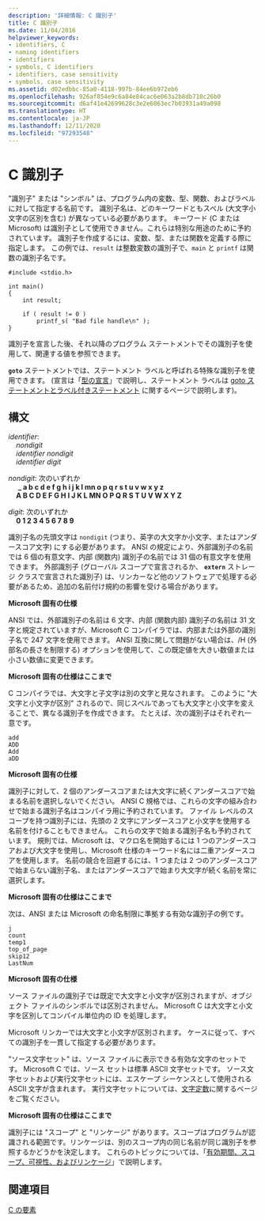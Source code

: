 ```yaml
---
description: '詳細情報: C 識別子'
title: C 識別子
ms.date: 11/04/2016
helpviewer_keywords:
- identifiers, C
- naming identifiers
- identifiers
- symbols, C identifiers
- identifiers, case sensitivity
- symbols, case sensitivity
ms.assetid: d02edbbc-85a0-4118-997b-84ee6b972eb6
ms.openlocfilehash: 926af854e9c6a84e84cac6e063a2b8db710c26b0
ms.sourcegitcommit: d6af41e42699628c3e2e6063ec7b03931a49a098
ms.translationtype: HT
ms.contentlocale: ja-JP
ms.lasthandoff: 12/11/2020
ms.locfileid: "97293548"
---
```

# <a name="c-identifiers"></a>C 識別子

"識別子" または "シンボル" は、プログラム内の変数、型、関数、およびラベルに対して指定する名前です。 識別子名は、どのキーワードともスペル (大文字小文字の区別を含む) が異なっている必要があります。 キーワード (C または Microsoft) は識別子として使用できません。これらは特別な用途のために予約されています。 識別子を作成するには、変数、型、または関数を定義する際に指定します。 この例では、`result` は整数変数の識別子で、`main` と `printf` は関数の識別子名です。

```
#include <stdio.h>

int main()
{
    int result;

    if ( result != 0 )
        printf_s( "Bad file handle\n" );
}
```

識別子を宣言した後、それ以降のプログラム ステートメントでその識別子を使用して、関連する値を参照できます。

**`goto`** ステートメントでは、ステートメント ラベルと呼ばれる特殊な識別子を使用できます。 (宣言は「[型の宣言](../c-language/declarations-and-types.md)」で説明し、ステートメント ラベルは [goto ステートメントとラベル付きステートメント](../c-language/goto-and-labeled-statements-c.md) に関するページで説明します)。

## <a name="syntax"></a>構文

*identifier*:<br/>
&nbsp;&nbsp;&nbsp;&nbsp;*nondigit*<br/>
&nbsp;&nbsp;&nbsp;&nbsp;*identifier* *nondigit*<br/>
&nbsp;&nbsp;&nbsp;&nbsp;*identifier* *digit*

*nondigit*: 次のいずれか<br/>
&nbsp;&nbsp;&nbsp;&nbsp; **_ a b c d e f g h i j k l mn o p q r s t u v w x y z**<br/>
&nbsp;&nbsp;&nbsp;&nbsp;**A B C D E F G H I J K L MN O P Q R S T U V W X Y Z**

*digit*: 次のいずれか<br/>
&nbsp;&nbsp;&nbsp;&nbsp;**0 1 2 3 4 5 6 7 8 9**

識別子名の先頭文字は `nondigit` (つまり、英字の大文字か小文字、またはアンダースコア文字) にする必要があります。 ANSI の規定により、外部識別子の名前では 6 個の有意文字、内部 (関数内) 識別子の名前では 31 個の有意文字を使用できます。 外部識別子 (グローバル スコープで宣言されるか、 **`extern`** ストレージ クラスで宣言された識別子) は、リンカーなど他のソフトウェアで処理する必要があるため、追加の名前付け規約の影響を受ける場合があります。

**Microsoft 固有の仕様**

ANSI では、外部識別子の名前は 6 文字、内部 (関数内部) 識別子の名前は 31 文字と規定されていますが、Microsoft C コンパイラでは、内部または外部の識別子名で 247 文字を使用できます。 ANSI 互換に関して問題がない場合は、/H (外部名の長さを制限する) オプションを使用して、この既定値を大きい数値または小さい数値に変更できます。

**Microsoft 固有の仕様はここまで**

C コンパイラでは、大文字と子文字は別の文字と見なされます。 このように "大文字と小文字が区別" されるので、同じスペルであっても大文字と小文字を変えることで、異なる識別子を作成できます。 たとえば、次の識別子はそれぞれ一意です。

```
add
ADD
Add
aDD
```

**Microsoft 固有の仕様**

識別子に対して、2 個のアンダースコアまたは大文字に続くアンダースコアで始まる名前を選択しないでください。 ANSI C 規格では、これらの文字の組み合わせで始まる識別子名はコンパイラ用に予約されています。 ファイル レベルのスコープを持つ識別子には、先頭の 2 文字にアンダースコアと小文字を使用する名前を付けることもできません。 これらの文字で始まる識別子名も予約されています。 規則では、Microsoft は、マクロ名を開始するには 1 つのアンダースコアおよび大文字を使用し、Microsoft 仕様のキーワード名には二重アンダースコアを使用します。 名前の競合を回避するには、1 つまたは 2 つのアンダースコアで始まらない識別子名、またはアンダースコアで始まり大文字が続く名前を常に選択します。

**Microsoft 固有の仕様はここまで**

次は、ANSI または Microsoft の命名制限に準拠する有効な識別子の例です。

```
j
count
temp1
top_of_page
skip12
LastNum
```

**Microsoft 固有の仕様**

ソース ファイルの識別子では既定で大文字と小文字が区別されますが、オブジェクト ファイルのシンボルでは区別されません。 Microsoft C は大文字と小文字を区別してコンパイル単位内の ID を処理します。

Microsoft リンカーでは大文字と小文字が区別されます。 ケースに従って、すべての識別子を一貫して指定する必要があります。

"ソース文字セット" は、ソース ファイルに表示できる有効な文字のセットです。 Microsoft C では、ソース セットは標準 ASCII 文字セットです。 ソース文字セットおよび実行文字セットには、エスケープ シーケンスとして使用される ASCII 文字が含まれます。 実行文字セットについては、[文字定数](../c-language/c-character-constants.md)に関するページをご覧ください。

**Microsoft 固有の仕様はここまで**

識別子には "スコープ" と "リンケージ" があります。スコープはプログラムが認識される範囲です。リンケージは、別のスコープ内の同じ名前が同じ識別子を参照するかどうかを決定します。 これらのトピックについては、「[有効期間、スコープ、可視性、およびリンケージ](../c-language/lifetime-scope-visibility-and-linkage.md)」で説明します。

## <a name="see-also"></a>関連項目

[C の要素](../c-language/elements-of-c.md)
